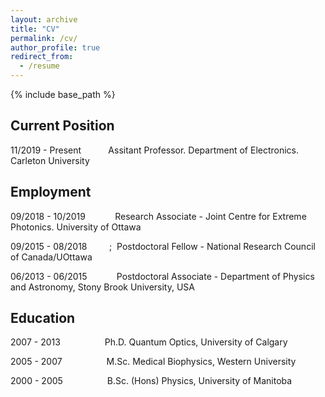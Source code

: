 ```yaml
---
layout: archive
title: "CV"
permalink: /cv/
author_profile: true
redirect_from:
  - /resume
---
```


{% include base_path %}

## Current Position

11/2019 - Present &nbsp;&nbsp;&nbsp;&nbsp;&nbsp;&nbsp;&nbsp;&nbsp;&nbsp; Assitant Professor. Department of Electronics. Carleton University 

## Employment

09/2018 - 10/2019 &nbsp;&nbsp;&nbsp;&nbsp;&nbsp;&nbsp;&nbsp;&nbsp;&nbsp;&nbsp; Research Associate - Joint Centre for Extreme Photonics. University of Ottawa

09/2015 - 08/2018 &nbsp;&nbsp;&nbsp;&nbsp;&nbsp;&nbsp;&nbsp;&nbsp;;&nbsp; Postdoctoral Fellow - National Research Council of Canada/UOttawa

06/2013 - 06/2015 &nbsp;&nbsp;&nbsp;&nbsp;&nbsp;&nbsp;&nbsp;&nbsp;&nbsp;&nbsp; Postdoctoral Associate - Department of Physics and Astronomy, Stony Brook University, USA

## Education

2007 - 2013 &nbsp;&nbsp;&nbsp;&nbsp;&nbsp;&nbsp;&nbsp;&nbsp;&nbsp; &nbsp;&nbsp;&nbsp;&nbsp;&nbsp;&nbsp; Ph.D. Quantum Optics, University of Calgary

2005 - 2007 &nbsp;&nbsp;&nbsp;&nbsp;&nbsp;&nbsp;&nbsp;&nbsp;&nbsp; &nbsp;&nbsp;&nbsp;&nbsp;&nbsp;&nbsp; M.Sc. Medical Biophysics, Western University

2000 - 2005  &nbsp;&nbsp;&nbsp;&nbsp;&nbsp;&nbsp;&nbsp;&nbsp;&nbsp; &nbsp;&nbsp;&nbsp;&nbsp;&nbsp;&nbsp; B.Sc. (Hons) Physics, University of Manitoba
